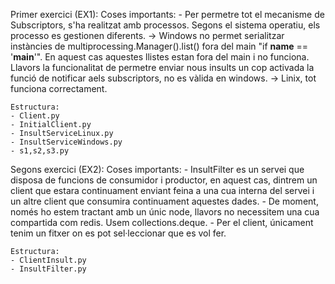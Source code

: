 Primer exercici (EX1):
    Coses importants:
    - Per permetre tot el mecanisme de Subscriptors, s'ha realitzat amb processos. Segons el sistema operatiu, els processo es gestionen diferents.
        -> Windows no permet serialitzar instàncies de multiprocessing.Manager().list() fora del main "if __name__ == '__main__'". En aquest cas aquestes llistes estan fora del main i no funciona. Llavors la funcionalitat de permetre enviar nous insults un cop activada la funció de notificar aels subscriptors, no es vàlida en windows.
        -> Linix, tot funciona correctament.

    Estructura:
    - Client.py
    - InitialClient.py
    - InsultServiceLinux.py
    - InsultServiceWindows.py
    - s1,s2,s3.py

Segons exercici (EX2):
    Coses importants:
    - InsultFilter es un servei que disposa de funcions de consumidor i productor, en aquest cas, dintrem un client que estara continuament enviant feina a una cua interna del servei i un altre client que consumira continuament aquestes dades.
    - De moment, només ho estem tractant amb un únic node, llavors no necessitem una cua compartida com redis. Usem collections.deque.
    - Per el client, únicament tenim un fitxer on es pot sel·leccionar que es vol fer.

    Estructura:
    - ClientInsult.py
    - InsultFilter.py
    

